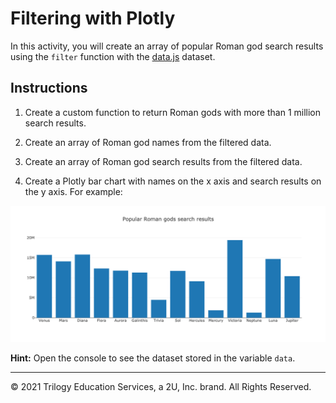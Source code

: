 # Filtering with Plotly

In this activity, you will create an array of popular Roman god search results using the `filter` function with the [data.js](Unsolved/data.js) dataset.

## Instructions

1. Create a custom function to return Roman gods with more than 1 million search results.

2. Create an array of Roman god names from the filtered data.

3. Create an array of Roman god search results from the filtered data.

4. Create a Plotly bar chart with names on the x axis and search results on the y axis. For example:

![Greek Mapping](../../Images/roman_filter.png)

**Hint:** Open the console to see the dataset stored in the variable `data`.

------

© 2021 Trilogy Education Services, a 2U, Inc. brand. All Rights Reserved.

